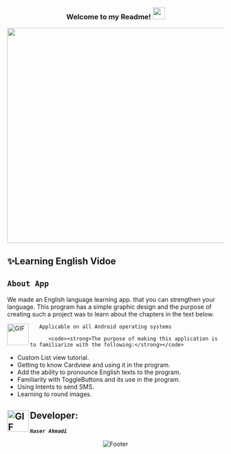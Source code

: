  <h3 align="center">
  Welcome to my Readme!
  <img src="https://media.giphy.com/media/hvRJCLFzcasrR4ia7z/giphy.gif" width="28">
 </h3>
 
  <img src="https://www.schoolvoice.com/blog/wp-content/uploads/2017/11/Eng.png" height="500" width="1000">
  
  ## ✨Learning English Vidoe

  ## <code><strong>About App</strong></code> ##
  <p>
   We made an English language learning app. that you can strengthen your language. 
   This program has a simple graphic design and the purpose of creating such a project was to learn about the chapters in the text below.
  </p>
</h3>
 <img align="left" alt="GIF" height="50px" src="https://www.toptimenet.com/images/setting.gif"/>  
  <ul>
        
       Applicable on all Android operating systems  
  </ul>
    
  
    
          <code><strong>The purpose of making this application is to familiarize with the following:</strong></code>
<ul>
    <li>
        Custom List view tutorial.
    </li>
    <li>
         Getting to know Cardview and using it in the program.
    </li>
    <li>
         Add the ability to pronounce English texts to the program.
    </li>
    <li>
        Familiarity with ToggleButtons and its use in the program.
    </li>
  <li>
        Using Intents to send SMS.
  </li>
  <li>
       Learning to round images.
  </li>
</ul>

##  <img align="left" alt="GIF" height="50px" src="https://cdn.dribbble.com/users/2131993/screenshots/4948736/thoughtworks-gif_dribbble.gif"/>    Developer:

   <code><em><strong>Naser Ahmadi</strong></em></code>

<div align="center">
  <img src="https://readme-typing-svg.herokuapp.com?font=Dancing+Script&size=30&color=F38F02&center=true&vCenter=true&width=300&height=50&lines=Thanks+for+your+visit!;Have+a+nice+day!;" alt="Footer"></img>
  </div>
